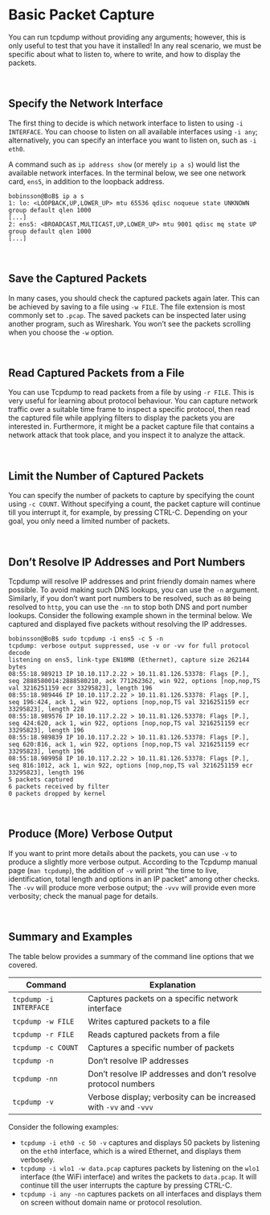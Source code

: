 # Basic Packet Capture

You can run tcpdump without providing any arguments; however, this is only useful to test that you have it installed! In any real scenario, we must be specific about what to listen to, where to write, and how to display the packets.

&nbsp;

## Specify the Network Interface

The first thing to decide is which network interface to listen to using `-i INTERFACE`. You can choose to listen on all available interfaces using `-i any`; alternatively, you can specify an interface you want to listen on, such as `-i eth0`.

A command such as `ip address show` (or merely `ip a s`) would list the available network interfaces. In the terminal below, we see one network card, `ens5`, in addition to the loopback address.

```shell
bobinsson@BoB$ ip a s
1: lo: <LOOPBACK,UP,LOWER_UP> mtu 65536 qdisc noqueue state UNKNOWN group default qlen 1000
[...]
2: ens5: <BROADCAST,MULTICAST,UP,LOWER_UP> mtu 9001 qdisc mq state UP group default qlen 1000
[...]
```

&nbsp;

## Save the Captured Packets

In many cases, you should check the captured packets again later. This can be achieved by saving to a file using `-w FILE`. The file extension is most commonly set to `.pcap`. The saved packets can be inspected later using another program, such as Wireshark. You won’t see the packets scrolling when you choose the `-w` option.

&nbsp;

## Read Captured Packets from a File

You can use Tcpdump to read packets from a file by using `-r FILE`. This is very useful for learning about protocol behaviour. You can capture network traffic over a suitable time frame to inspect a specific protocol, then read the captured file while applying filters to display the packets you are interested in. Furthermore, it might be a packet capture file that contains a network attack that took place, and you inspect it to analyze the attack.

&nbsp;

## Limit the Number of Captured Packets

You can specify the number of packets to capture by specifying the count using `-c COUNT`. Without specifying a count, the packet capture will continue till you interrupt it, for example, by pressing CTRL-C. Depending on your goal, you only need a limited number of packets.

&nbsp;

## Don’t Resolve IP Addresses and Port Numbers

Tcpdump will resolve IP addresses and print friendly domain names where possible. To avoid making such <span style="color: inherit;">DNS</span> lookups, you can use the `-n` argument. Similarly, if you don’t want port numbers to be resolved, such as `80` being resolved to `http`, you can use the `-nn` to stop both <span style="color: inherit;">DNS</span> and port number lookups. Consider the following example shown in the terminal below. We captured and displayed five packets without resolving the IP addresses.

```shell
bobinsson@BoB$ sudo tcpdump -i ens5 -c 5 -n
tcpdump: verbose output suppressed, use -v or -vv for full protocol decode
listening on ens5, link-type EN10MB (Ethernet), capture size 262144 bytes
08:55:18.989213 IP 10.10.117.2.22 > 10.11.81.126.53378: Flags [P.], seq 2888580014:2888580210, ack 771262362, win 922, options [nop,nop,TS val 3216251159 ecr 33295823], length 196
08:55:18.989446 IP 10.10.117.2.22 > 10.11.81.126.53378: Flags [P.], seq 196:424, ack 1, win 922, options [nop,nop,TS val 3216251159 ecr 33295823], length 228
08:55:18.989576 IP 10.10.117.2.22 > 10.11.81.126.53378: Flags [P.], seq 424:620, ack 1, win 922, options [nop,nop,TS val 3216251159 ecr 33295823], length 196
08:55:18.989839 IP 10.10.117.2.22 > 10.11.81.126.53378: Flags [P.], seq 620:816, ack 1, win 922, options [nop,nop,TS val 3216251159 ecr 33295823], length 196
08:55:18.989958 IP 10.10.117.2.22 > 10.11.81.126.53378: Flags [P.], seq 816:1012, ack 1, win 922, options [nop,nop,TS val 3216251159 ecr 33295823], length 196
5 packets captured
6 packets received by filter
0 packets dropped by kernel
```

&nbsp;

## Produce (More) Verbose Output

If you want to print more details about the packets, you can use `-v` to produce a slightly more verbose output. According to the Tcpdump manual page (`man tcpdump`), the addition of `-v` will print “the time to live, identification, total length and options in an IP packet” among other checks. The `-vv` will produce more verbose output; the `-vvv` will provide even more verbosity; check the manual page for details.

&nbsp;

## Summary and Examples

The table below provides a summary of the command line options that we covered.

| Command | Explanation |
| --- | --- |
| `tcpdump -i INTERFACE` | Captures packets on a specific network interface |
| `tcpdump -w FILE` | Writes captured packets to a file |
| `tcpdump -r FILE` | Reads captured packets from a file |
| `tcpdump -c COUNT` | Captures a specific number of packets |
| `tcpdump -n` | Don’t resolve IP addresses |
| `tcpdump -nn` | Don’t resolve IP addresses and don’t resolve protocol numbers |
| `tcpdump -v` | Verbose display; verbosity can be increased with `-vv` and `-vvv` |

Consider the following examples:

- `tcpdump -i eth0 -c 50 -v` captures and displays 50 packets by listening on the `eth0` interface, which is a wired Ethernet, and displays them verbosely.
- `tcpdump -i wlo1 -w data.pcap` captures packets by listening on the `wlo1` interface (the WiFi interface) and writes the packets to `data.pcap`. It will continue till the user interrupts the capture by pressing CTRL-C.
- `tcpdump -i any -nn` captures packets on all interfaces and displays them on screen without domain name or protocol resolution.